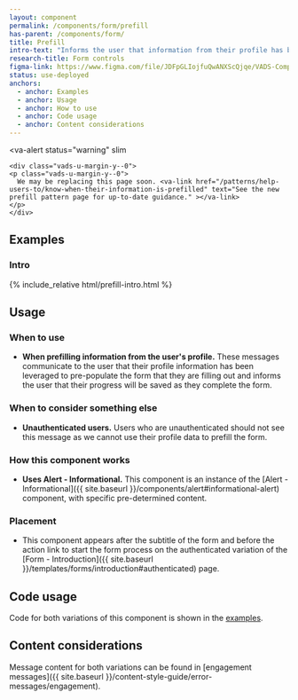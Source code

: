 ```yaml
---
layout: component
permalink: /components/form/prefill
has-parent: /components/form/
title: Prefill
intro-text: "Informs the user that information from their profile has been used to prefill form fields."
research-title: Form controls
figma-link: https://www.figma.com/file/JDFpGLIojfuQwANXScQjqe/VADS-Component-Examples?type=design&node-id=1372%3A86470&mode=design&t=h9BoxMWwcHe2DhUd-1
status: use-deployed
anchors:
  - anchor: Examples
  - anchor: Usage
  - anchor: How to use
  - anchor: Code usage
  - anchor: Content considerations
---
```


<va-alert
  status="warning"
  slim
>
    <div class="vads-u-margin-y--0">
    <p class="vads-u-margin-y--0">
      We may be replacing this page soon. <va-link href="/patterns/help-users-to/know-when-their-information-is-prefilled" text="See the new prefill pattern page for up-to-date guidance." ></va-link>
    </p>
    </div>
</va-alert>

## Examples

### Intro

<div class="site-showcase">
  {% include_relative html/prefill-intro.html %}
</div>

## Usage

### When to use

* **When prefilling information from the user's profile.** These messages communicate to the user that their profile information has been leveraged to pre-populate the form that they are filling out and informs the user that their progress will be saved as they complete the form.

### When to consider something else

* **Unauthenticated users.** Users who are unauthenticated should not see this message as we cannot use their profile data to prefill the form.

### How this component works

* **Uses Alert - Informational.** This component is an instance of the [Alert - Informational]({{ site.baseurl }}/components/alert#informational-alert) component, with specific pre-determined content.

### Placement

* This component appears after the subtitle of the form and before the action link to start the form process on the authenticated variation of the [Form - Introduction]({{ site.baseurl }}/templates/forms/introduction#authenticated) page.

## Code usage

Code for both variations of this component is shown in the [examples](#examples).

## Content considerations

Message content for both variations can be found in [engagement messages]({{ site.baseurl }}/content-style-guide/error-messages/engagement).
